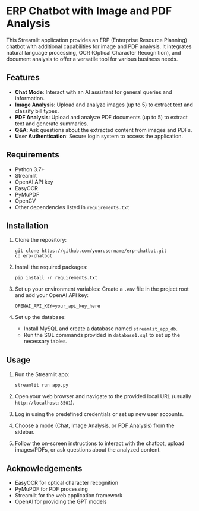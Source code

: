 # ERP Chatbot with Image and PDF Analysis

This Streamlit application provides an ERP (Enterprise Resource Planning) chatbot with additional capabilities for image and PDF analysis. It integrates natural language processing, OCR (Optical Character Recognition), and document analysis to offer a versatile tool for various business needs.

## Features

- **Chat Mode**: Interact with an AI assistant for general queries and information.
- **Image Analysis**: Upload and analyze images (up to 5) to extract text and classify bill types.
- **PDF Analysis**: Upload and analyze PDF documents (up to 5) to extract text and generate summaries.
- **Q&A**: Ask questions about the extracted content from images and PDFs.
- **User Authentication**: Secure login system to access the application.

## Requirements

- Python 3.7+
- Streamlit
- OpenAI API key
- EasyOCR
- PyMuPDF
- OpenCV
- Other dependencies listed in `requirements.txt`

## Installation

1. Clone the repository:
   ```
   git clone https://github.com/yourusername/erp-chatbot.git
   cd erp-chatbot
   ```

2. Install the required packages:
   ```
   pip install -r requirements.txt
   ```

3. Set up your environment variables:
   Create a `.env` file in the project root and add your OpenAI API key:
   ```
   OPENAI_API_KEY=your_api_key_here
   ```

4. Set up the database:
   - Install MySQL and create a database named `streamlit_app_db`.
   - Run the SQL commands provided in `database1.sql` to set up the necessary tables.

## Usage

1. Run the Streamlit app:
   ```
   streamlit run app.py
   ```

2. Open your web browser and navigate to the provided local URL (usually `http://localhost:8501`).

3. Log in using the predefined credentials or set up new user accounts.

4. Choose a mode (Chat, Image Analysis, or PDF Analysis) from the sidebar.

5. Follow the on-screen instructions to interact with the chatbot, upload images/PDFs, or ask questions about the analyzed content.

## Acknowledgements

- EasyOCR for optical character recognition
- PyMuPDF for PDF processing
- Streamlit for the web application framework
- OpenAI for providing the GPT models
